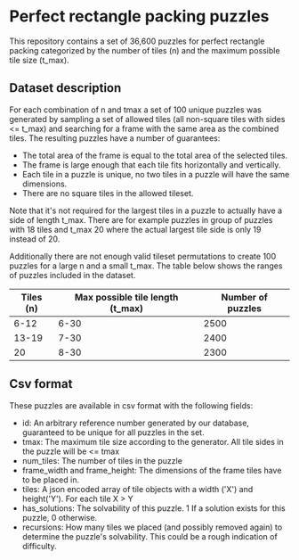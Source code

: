 # Perfect rectangle packing puzzles
This repository contains a set of 36,600 puzzles for perfect rectangle packing categorized by the number of tiles (n) and the maximum possible tile size (t_max). 


## Dataset description
For each combination of n and tmax a set of 100 unique puzzles was generated by sampling a set of allowed tiles (all non-square tiles with sides <= t_max) and searching for a frame with the same area as the combined tiles. 
The resulting puzzles have a number of guarantees:
* The total area of the frame is equal to the total area of the selected tiles.
* The frame is large enough that each tile fits horizontally and vertically.
* Each tile in a puzzle is unique, no two tiles in a puzzle will have the same dimensions.
* There are no square tiles in the allowed tileset.

Note that it's not required for the largest tiles in a puzzle to actually have a side of length t_max. There are for example puzzles in group of puzzles with 18 tiles and t_max 20 where the actual largest tile side is only 19 instead of 20.

Additionally there are not enough valid tileset permutations to create 100 puzzles for a large n and a small t_max. The table below shows the ranges of puzzles included in the dataset.

|Tiles (n)|Max possible tile length (t_max)|Number of puzzles|
|---|---|---|
|6-12|6-30|2500
|13-19|7-30|2400
|20|8-30|2300

## Csv format
These puzzles are available in csv format with the following fields:
* id: An arbitrary reference number generated by our database, guaranteed to be unique for all puzzles in the set.
* tmax: The maximum tile size according to the generator. All tile sides in the puzzle will be  <= tmax
* num_tiles: The number of tiles in the puzzle
* frame_width and frame_height: The dimensions of the frame tiles have to be placed in.
* tiles: A json encoded array of tile objects with a width ('X') and height('Y').  For each tile X > Y 
* has_solutions:  The solvability of this puzzle. 1 If a solution exists for this puzzle, 0 otherwise.
* recursions: How many tiles we placed (and possibly removed again) to determine the puzzle's solvability. This could be a rough indication of difficulty.
